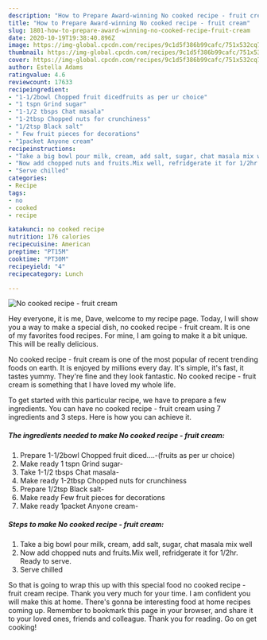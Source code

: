 ```yaml
---
description: "How to Prepare Award-winning No cooked recipe - fruit cream"
title: "How to Prepare Award-winning No cooked recipe - fruit cream"
slug: 1801-how-to-prepare-award-winning-no-cooked-recipe-fruit-cream
date: 2020-10-19T19:38:40.896Z
image: https://img-global.cpcdn.com/recipes/9c1d5f386b99cafc/751x532cq70/no-cooked-recipe-fruit-cream-recipe-main-photo.jpg
thumbnail: https://img-global.cpcdn.com/recipes/9c1d5f386b99cafc/751x532cq70/no-cooked-recipe-fruit-cream-recipe-main-photo.jpg
cover: https://img-global.cpcdn.com/recipes/9c1d5f386b99cafc/751x532cq70/no-cooked-recipe-fruit-cream-recipe-main-photo.jpg
author: Estella Adams
ratingvalue: 4.6
reviewcount: 17633
recipeingredient:
- "1-1/2bowl Chopped fruit dicedfruits as per ur choice"
- "1 tspn Grind sugar"
- "1-1/2 tbsps Chat masala"
- "1-2tbsp Chopped nuts for crunchiness"
- "1/2tsp Black salt"
- " Few fruit pieces for decorations"
- "1packet Anyone cream"
recipeinstructions:
- "Take a big bowl pour milk, cream, add salt, sugar, chat masala mix well"
- "Now add chopped nuts and fruits.Mix well, refridgerate it for 1/2hr. Ready to serve."
- "Serve chilled"
categories:
- Recipe
tags:
- no
- cooked
- recipe

katakunci: no cooked recipe 
nutrition: 176 calories
recipecuisine: American
preptime: "PT15M"
cooktime: "PT30M"
recipeyield: "4"
recipecategory: Lunch

---
```



![No cooked recipe - fruit cream](https://img-global.cpcdn.com/recipes/9c1d5f386b99cafc/751x532cq70/no-cooked-recipe-fruit-cream-recipe-main-photo.jpg)

Hey everyone, it is me, Dave, welcome to my recipe page. Today, I will show you a way to make a special dish, no cooked recipe - fruit cream. It is one of my favorites food recipes. For mine, I am going to make it a bit unique. This will be really delicious.

No cooked recipe - fruit cream is one of the most popular of recent trending foods on earth. It is enjoyed by millions every day. It's simple, it's fast, it tastes yummy. They're fine and they look fantastic. No cooked recipe - fruit cream is something that I have loved my whole life.




To get started with this particular recipe, we have to prepare a few ingredients. You can have no cooked recipe - fruit cream using 7 ingredients and 3 steps. Here is how you can achieve it.

<!--inarticleads1-->

##### The ingredients needed to make No cooked recipe - fruit cream:

1. Prepare 1-1/2bowl Chopped fruit diced....-(fruits as per ur choice)
1. Make ready 1 tspn Grind sugar-
1. Take 1-1/2 tbsps Chat masala-
1. Make ready 1-2tbsp Chopped nuts for crunchiness
1. Prepare 1/2tsp Black salt-
1. Make ready  Few fruit pieces for decorations
1. Make ready 1packet Anyone cream-




<!--inarticleads2-->

##### Steps to make No cooked recipe - fruit cream:

1. Take a big bowl pour milk, cream, add salt, sugar, chat masala mix well
1. Now add chopped nuts and fruits.Mix well, refridgerate it for 1/2hr. Ready to serve.
1. Serve chilled




So that is going to wrap this up with this special food no cooked recipe - fruit cream recipe. Thank you very much for your time. I am confident you will make this at home. There's gonna be interesting food at home recipes coming up. Remember to bookmark this page in your browser, and share it to your loved ones, friends and colleague. Thank you for reading. Go on get cooking!
